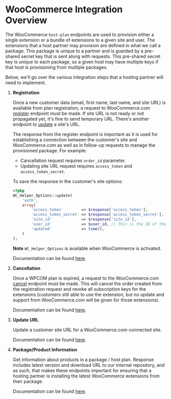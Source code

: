 # WooCommerce Integration Overview

The WooCommerce `host-plan` endpoints are used to provision either a single extension or a bundle of extensions to a given site and user. The extensions that a host partner may provision are defined in what we call a package. This package is unique to a partner and is guarded by a pre-shared secret key that is sent along with requests. This pre-shared secret key is unique to each package, so a given host may have multiple keys if that host is provisioning from multiple packages.

Below, we'll go over the various integration steps that a hosting partner will need to implement.

1. **Registration**

   Once a new customer data (email, first name, last name, and site URL) is available
   from plan registration, a request to WooCommerce.com [register](plan-register.md) endpoint
   must be made. If site URL is not ready or not propagated yet, it's fine to send
   temporary URL. There's another endpoint to [update](update-url.md) a site's URL.

   The response from the register endpoint is important as it is used for establishing a connection between the customer's site and WooCommerce.com as well as in follow-up requests to manage the provisioned package. For example:

   - Cancellation request requires `order_id` parameter.
   - Updating site URL request requires `access_token` and `access_token_secret`.

    To save the response in the customer's site options:

   ```php
   <?php
   WC_Helper_Options::update(
       'auth',
       array(
           'access_token'        => $response['access_token'],
           'access_token_secret' => $response['access_token_secret'],
           'site_id'             => $response['site_id'],
           'user_id'             => $user_id, // This is the ID of the user on the customer's site, which is usually 1.
           'updated'             => time(),
       )
   );
   ```

   **Note** `WC_Helper_Options` is available when WooCommerce is activated.

   Documentation can be found [here](plan-register.md).

1. **Cancellation**

   Once a WPCOM plan is expired, a request to the WooCommerce.com [cancel](plan-cancel.md) endpoint
   must be made. This will cancel the order created from the registration request and
   revoke all subscription keys for the extensions (customers still able to use
   the extension, but no update and support from WooCommerce.com will be given
   for those extensions).

   Documentation can be found [here](plan-cancel.md).

1. **Update URL**

   Update a customer site URL for a WooCommerce.com-connected site.

   Documentation can be found [here](update-url.md).

1. **Package/Product Information**

   Get information about products in a package / host plan. Response includes latest version and download URL to our internal repository, and as such, that makes these endpoints important for ensuring that a hosting partner is installing the latest WooCommerce extensions from their package.

   Documentation can be found [here](extension-info.md).